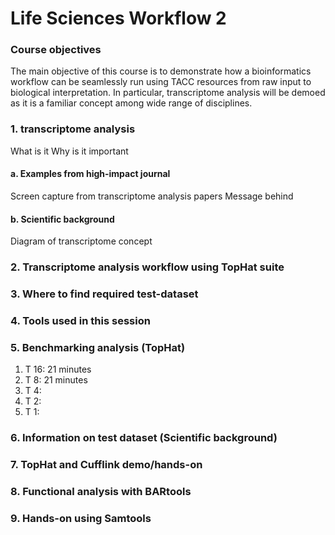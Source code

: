 # Life Sciences Workflow 2
### Course objectives
The main objective of this course is to demonstrate how a bioinformatics workflow can be seamlessly run using TACC resources from raw input to biological interpretation. In particular, transcriptome analysis will be demoed as it is a familiar concept among wide range of disciplines. 

### 1. transcriptome analysis
What is it
Why is it important
#### a. Examples from high-impact journal
Screen capture from transcriptome analysis papers
Message behind
#### b. Scientific background
Diagram of transcriptome concept
### 2. Transcriptome analysis workflow using TopHat suite

### 3. Where to find required test-dataset
### 4. Tools used in this session
### 5. Benchmarking analysis (TopHat)
1. T 16: 21 minutes
2. T  8: 21 minutes
3. T  4:
4. T  2:
5. T  1:
### 6. Information on test dataset (Scientific background)
### 7. TopHat and Cufflink demo/hands-on
### 8. Functional analysis with BARtools
### 9. Hands-on using Samtools 
